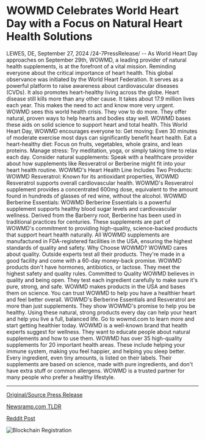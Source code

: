 # WOWMD Celebrates World Heart Day with a Focus on Natural Heart Health Solutions

LEWES, DE, September 27, 2024 /24-7PressRelease/ -- As World Heart Day approaches on September 29th, WOWMD, a leading provider of natural health supplements, is at the forefront of a vital mission. Reminding everyone about the critical importance of heart health. This global observance was initiated by the World Heart Federation.   It serves as a powerful platform to raise awareness about cardiovascular diseases (CVDs). It also promotes heart-healthy living across the globe.  Heart disease still kills more than any other cause. It takes about 17.9 million lives each year. This makes the need to act and know more very urgent. WOWMD sees this world health crisis. They vow to do more. They offer natural, proven ways to help hearts and bodies stay well. WOWMD bases these aids on solid science to support heart and total health.  This World Heart Day, WOWMD encourages everyone to:  Get moving: Even 30 minutes of moderate exercise most days can significantly benefit heart health.  Eat a heart-healthy diet: Focus on fruits, vegetables, whole grains, and lean proteins.  Manage stress: Try meditation, yoga, or simply taking time to relax each day.  Consider natural supplements: Speak with a healthcare provider about how supplements like Resveratrol or Berberine might fit into your heart health routine.  WOWMD's Heart Health Line Includes Two Products:  WOWMD Resveratrol: Known for its antioxidant properties, WOWMD Resveratrol supports overall cardiovascular health. WOWMD's Resveratrol supplement provides a concentrated 600mg dose, equivalent to the amount found in hundreds of glasses of red wine, without the alcohol.  WOWMD Berberine Essentials: WOWMD Berberine Essentials is a powerful supplement supports healthy blood sugar levels and cardiovascular wellness. Derived from the Barberry root, Berberine has been used in traditional practices for centuries.  These supplements are part of WOWMD's commitment to providing high-quality, science-backed products that support heart health naturally. All WOWMD supplements are manufactured in FDA-registered facilities in the USA, ensuring the highest standards of quality and safety.  Why Choose WOWMD?  WOWMD cares about quality. Outside experts test all their products. They're made in a good facility and come with a 60-day money-back promise. WOWMD products don't have hormones, antibiotics, or lactose. They meet the highest safety and quality rules.  Committed to Quality WOWMD believes in quality and being open. They test each ingredient carefully to make sure it's pure, strong, and safe. WOWMD makes products in the USA and bases them on science. You can trust WOWMD to help you have a healthier heart and feel better overall.  WOWMD's Berberine Essentials and Resveratrol are more than just supplements. They show WOWMD's promise to help you be healthy. Using these natural, strong products every day can help your heart and help you live a full, balanced life. Go to wowmd.com to learn more and start getting healthier today.  WOWMD is a well-known brand that health experts suggest for wellness. They want to educate people about natural supplements and how to use them.  WOWMD has over 35 high-quality supplements for 20 important health areas. These include helping your immune system, making you feel happier, and helping you sleep better.  Every ingredient, even tiny amounts, is listed on their labels. Their supplements are based on science, made with pure ingredients, and don't have extra stuff or common allergens.  WOWMD is a trusted partner for many people who prefer a healthy lifestyle. 

---

[Original/Source Press Release](https://www.24-7pressrelease.com/press-release/514719/wowmd-celebrates-world-heart-day-with-a-focus-on-natural-heart-health-solutions)
                    

[Newsramp.com TLDR](None) 



[Reddit Post](https://www.reddit.com/r/AlternativeHealthNews/comments/1fqi1lj/wowmd_leads_the_way_in_heart_health_awareness/) 



![Blockchain Registration](https://cdn.newsramp.app/24-7PressRelease/qrcode/249/27/islefLbL.webp)